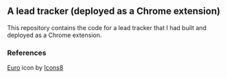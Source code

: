 ## A lead tracker (deployed as a Chrome extension)
This repository contains the code for a lead tracker that I had built and deployed as a Chrome extension.

### References
<a target="_blank" href="https://icons8.com/icon/89862/euro">Euro</a> icon by <a target="_blank" href="https://icons8.com">Icons8</a>

